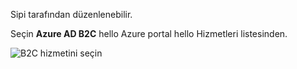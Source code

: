 Sipi tarafından düzenlenebilir.

Seçin **Azure AD B2C** hello Azure portal hello Hizmetleri listesinden.

![B2C hizmetini seçin](media/active-directory-b2c-find-service-settings/select-b2c-service.png)
